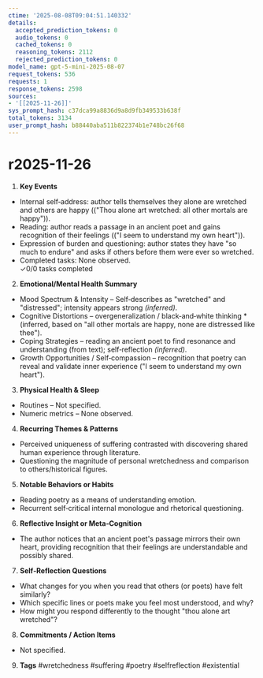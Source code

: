 ```yaml
---
ctime: '2025-08-08T09:04:51.140332'
details:
  accepted_prediction_tokens: 0
  audio_tokens: 0
  cached_tokens: 0
  reasoning_tokens: 2112
  rejected_prediction_tokens: 0
model_name: gpt-5-mini-2025-08-07
request_tokens: 536
requests: 1
response_tokens: 2598
sources:
- '[[2025-11-26]]'
sys_prompt_hash: c37dca99a8836d9a8d9fb349533b638f
total_tokens: 3134
user_prompt_hash: b88440aba511b822374b1e748bc26f68
---
```

# r2025-11-26

1. **Key Events**
- Internal self‑address: author tells themselves they alone are wretched and others are happy (("Thou alone art wretched: all other mortals are happy")).  
- Reading: author reads a passage in an ancient poet and gains recognition of their feelings (("I seem to understand my own heart")).  
- Expression of burden and questioning: author states they have "so much to endure" and asks if others before them were ever so wretched.  
- Completed tasks: None observed.  
✓0/0 tasks completed

2. **Emotional/Mental Health Summary**
- Mood Spectrum & Intensity – Self‑describes as "wretched" and "distressed"; intensity appears strong *(inferred)*.  
- Cognitive Distortions – overgeneralization / black‑and‑white thinking *(inferred, based on "all other mortals are happy, none are distressed like thee").  
- Coping Strategies – reading an ancient poet to find resonance and understanding (from text); self‑reflection *(inferred)*.  
- Growth Opportunities / Self‑compassion – recognition that poetry can reveal and validate inner experience ("I seem to understand my own heart").

3. **Physical Health & Sleep**
- Routines – Not specified.  
- Numeric metrics – None observed.

4. **Recurring Themes & Patterns**
- Perceived uniqueness of suffering contrasted with discovering shared human experience through literature.  
- Questioning the magnitude of personal wretchedness and comparison to others/historical figures.

5. **Notable Behaviors or Habits**
- Reading poetry as a means of understanding emotion.  
- Recurrent self‑critical internal monologue and rhetorical questioning.

6. **Reflective Insight or Meta‑Cognition**
- The author notices that an ancient poet's passage mirrors their own heart, providing recognition that their feelings are understandable and possibly shared.

7. **Self‑Reflection Questions**
- What changes for you when you read that others (or poets) have felt similarly?  
- Which specific lines or poets make you feel most understood, and why?  
- How might you respond differently to the thought "thou alone art wretched"?

8. **Commitments / Action Items**
- Not specified.

9. **Tags**
#wretchedness #suffering #poetry #selfreflection #existential